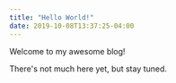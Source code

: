 ```yaml
---
title: "Hello World!"
date: 2019-10-08T13:37:25-04:00
---
```

Welcome to my awesome blog!

There's not much here yet, but stay tuned.

